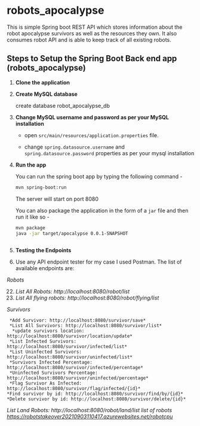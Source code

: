 # robots_apocalypse
This is simple Spring boot REST API  which  stores information about the robot apocalypse survivors as well as the resources they own. It also consumes robot API and is able to keep track of all existing robots.
## Steps to Setup the Spring Boot Back end app (robots_apocalypse)

1. **Clone the application**

	

2. **Create MySQL database**


	create database robot_apocalypse_db


3. **Change MySQL username and password as per your MySQL installation**

	+ open `src/main/resources/application.properties` file.

	+ change `spring.datasource.username` and `spring.datasource.password` properties as per your mysql installation
	
  

4. **Run the app**

	You can run the spring boot app by typing the following command -

	```bash
	mvn spring-boot:run
	```

	The server will start on port 8080

	You can also package the application in the form of a `jar` file and then run it like so -

	```bash
	mvn package
	java -jar target/apocalypse 0.0.1-SNAPSHOT
  
  4. **Testing the Endpoints**
  5. Use any API endpoint tester for my case I used Postman. The list of available endpoints are:

*Robots*
                   
  22. *List  All Robots: http://localhost:8080/robot/list*
  23. *List All flying robots: http://localhost:8080/robot/flying/list*



  *Survivors*
              
     *Add Survivor: http://localhost:8080/survivor/save*
     *List All Survivors: http://localhost:8080/survivor/list*
      *update survivors location: http://localhost:8080/survivor/location/update*
     *List Infected Survivors: http://localhost:8080/survivor/infected/list*
     *List Uninfected Survivors: http://localhost:8080/survivor/uninfected/list*
     *Survivors Infected Percentage: http://localhost:8080/survivor/infected/percentage*
     *Uninfected Survivors Percentage: http://localhost:8080/survivor/uninfected/percentage*
     *Flag Survivor As Infected: http://localhost:8080/survivor/flag/infected/{id}*
    *Find survivor by id: http://localhost:8080/survivor/find/by/{id}*
    *Delete survivor by id: http://localhost:8080/survivor/delete/{id}*
   
                     
   *List Land Robots: http://localhost:8080/robot/land/list*
 *list of robots*
*https://robotstakeover20210903110417.azurewebsites.net/robotcpu*
      
